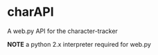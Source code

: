 # charAPI
A web.py API for the character-tracker

**NOTE**
a python 2.x interpreter required for web.py